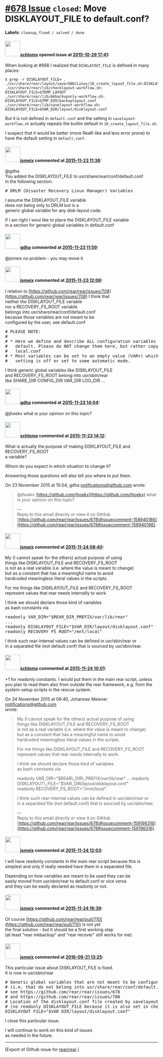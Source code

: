 [\#678 Issue](https://github.com/rear/rear/issues/678) `closed`: Move DISKLAYOUT\_FILE to default.conf?
=======================================================================================================

**Labels**: `cleanup`, `fixed / solved / done`

#### <img src="https://avatars.githubusercontent.com/u/101384?v=4" width="50">[schlomo](https://github.com/schlomo) opened issue at [2015-10-29 17:41](https://github.com/rear/rear/issues/678):

When looking at \#668 I realized that `DISKLAYOUT_FILE` is defined in
many places:

    $ grep -r DISKLAYOUT_FILE= .
    ./usr/share/rear/layout/save/GNU/Linux/10_create_layout_file.sh:DISKLAYOUT_FILE=${DISKLAYOUT_FILE:-$VAR_DIR/layout/disklayout.conf}
    ./usr/share/rear/lib/checklayout-workflow.sh:    DISKLAYOUT_FILE=$TEMP_LAYOUT
    ./usr/share/rear/lib/mkbackuponly-workflow.sh:  DISKLAYOUT_FILE=$TMP_DIR/backuplayout.conf
    ./usr/share/rear/lib/savelayout-workflow.sh:    DISKLAYOUT_FILE=$VAR_DIR/layout/disklayout.conf

But it is not defined in `default.conf` and the setting in
`savelayout-workflow.sh` actually repeats the builtin default in
`10_create_layout_file.sh`.

I suspect that it would be better (more ReaR-like and less error prone)
to have the default setting in `default.conf`.

#### <img src="https://avatars.githubusercontent.com/u/1788608?u=925fc54e2ce01551392622446ece427f51e2f0ce&v=4" width="50">[jsmeix](https://github.com/jsmeix) commented at [2015-11-23 11:38](https://github.com/rear/rear/issues/678#issuecomment-158911281):

@gdha  
You added the DISKLAYOUT\_FILE to usr/share/rear/conf/default.conf  
in the following section:

<pre>
# DRLM (Disaster Recovery Linux Manager) Variables
</pre>

I assume the DISKLAYOUT\_FILE variable  
does not belog only to DRLM but is a  
generic global variable for any disk-layout code.

If I am right I woul like to place the DISKLAYOUT\_FILE variable  
in a section for generic global variables in default.conf

#### <img src="https://avatars.githubusercontent.com/u/888633?u=cdaeb31efcc0048d3619651aa18dd4b76e636b21&v=4" width="50">[gdha](https://github.com/gdha) commented at [2015-11-23 11:59](https://github.com/rear/rear/issues/678#issuecomment-158914698):

@jsmeix no problem - you may move it

#### <img src="https://avatars.githubusercontent.com/u/1788608?u=925fc54e2ce01551392622446ece427f51e2f0ce&v=4" width="50">[jsmeix](https://github.com/jsmeix) commented at [2015-11-23 12:06](https://github.com/rear/rear/issues/678#issuecomment-158915989):

I relation to
[https://github.com/rear/rear/issues/708](https://github.com/rear/rear/issues/708)
I think that  
neither the DISKLAYOUT\_FILE variable  
nor a RECOVERY\_FS\_ROOT variable  
belongs into usr/share/rear/conf/default.conf  
because those variables are not meant to be  
configured by the user, see default.conf

<pre>
# PLEASE NOTE:
#
# * Here we define and describe ALL configuration variables and set them to a sane
#   default. Please do NOT change them here, but rather copy them to site.conf or
#   local.conf
# * Most variables can be set to an empty value (VAR=) which means that this
#   setting is off or set to some automatic mode.
</pre>

I think generic global variables like DISKLAYOUT\_FILE  
and RECOVERY\_FS\_ROOT belong into usr/sbin/rear  
like SHARE\_DIR CONFIG\_DIR VAR\_DIR LOG\_DIR ...

#### <img src="https://avatars.githubusercontent.com/u/888633?u=cdaeb31efcc0048d3619651aa18dd4b76e636b21&v=4" width="50">[gdha](https://github.com/gdha) commented at [2015-11-23 14:04](https://github.com/rear/rear/issues/678#issuecomment-158940186):

@jhoekx what is your opinion on this topic?

#### <img src="https://avatars.githubusercontent.com/u/101384?v=4" width="50">[schlomo](https://github.com/schlomo) commented at [2015-11-23 14:12](https://github.com/rear/rear/issues/678#issuecomment-158941823):

What is actually the purpose of making DISKLAYOUT\_FILE and
RECOVERY\_FS\_ROOT  
a variable?

Whom do you expect in which situation to change it?

Answering those questions will also tell you where to put them.

On 23 November 2015 at 15:04, gdha <notifications@github.com> wrote:

> @jhoekx [https://github.com/jhoekx](https://github.com/jhoekx) what is
> your opinion on this topic?
>
> —  
> Reply to this email directly or view it on GitHub  
> [https://github.com/rear/rear/issues/678\#issuecomment-158940186](https://github.com/rear/rear/issues/678#issuecomment-158940186).

#### <img src="https://avatars.githubusercontent.com/u/1788608?u=925fc54e2ce01551392622446ece427f51e2f0ce&v=4" width="50">[jsmeix](https://github.com/jsmeix) commented at [2015-11-24 08:40](https://github.com/rear/rear/issues/678#issuecomment-159196316):

My (I cannot speak for the others) actual purpose of using  
things like DISKLAYOUT\_FILE and RECOVERY\_FS\_ROOT  
is not as a real variable (i.e. where the value is meant to change)  
but as a constant that has a meaningful name to avoid  
hardcoded meaningless literal values in the scripts.

For me things like DISKLAYOUT\_FILE and RECOVERY\_FS\_ROOT  
represent values that rear needs internally to work.

I think we should declare those kind of variables  
as bash constants via

<pre>
readonly VAR_DIR="$REAR_DIR_PREFIX/var/lib/rear"
...
readonly DISKLAYOUT_FILE="$VAR_DIR/layout/disklayout.conf"
readonly RECOVERY_FS_ROOT="/mnt/local"
</pre>

I think such rear-internal values can be defined in usr/sbin/rear or  
in a separated file (not default.conf) that is sourced by usr/sbin/rear.

#### <img src="https://avatars.githubusercontent.com/u/101384?v=4" width="50">[schlomo](https://github.com/schlomo) commented at [2015-11-24 10:01](https://github.com/rear/rear/issues/678#issuecomment-159214324):

+1 for readonly constants. I would put them in the main rear script,
unless  
you plan to read them also from outside the rear framework, e.g. from
the  
system-setup scripts in the rescue system.

On 24 November 2015 at 09:40, Johannes Meixner
<notifications@github.com>  
wrote:

> My (I cannot speak for the others) actual purpose of using  
> things like DISKLAYOUT\_FILE and RECOVERY\_FS\_ROOT  
> is not as a real variable (i.e. where the value is meant to change)  
> but as a constant that has a meaningful name to avoid  
> hardcoded meaningless literal values in the scripts.
>
> For me things like DISKLAYOUT\_FILE and RECOVERY\_FS\_ROOT  
> represent values that rear needs internally to work.
>
> I think we should declare those kind of variables  
> as bash constants via
>
> readonly VAR\_DIR="$REAR\_DIR\_PREFIX/var/lib/rear"  
> ...  
> readonly DISKLAYOUT\_FILE="$VAR\_DIR/layout/disklayout.conf"  
> readonly RECOVERY\_FS\_ROOT="/mnt/local"
>
> I think such rear-internal values can be defined in usr/sbin/rear or  
> in a separated file (not default.conf) that is sourced by
> usr/sbin/rear.
>
> —  
> Reply to this email directly or view it on GitHub  
> [https://github.com/rear/rear/issues/678\#issuecomment-159196316](https://github.com/rear/rear/issues/678#issuecomment-159196316).

#### <img src="https://avatars.githubusercontent.com/u/1788608?u=925fc54e2ce01551392622446ece427f51e2f0ce&v=4" width="50">[jsmeix](https://github.com/jsmeix) commented at [2015-11-24 12:03](https://github.com/rear/rear/issues/678#issuecomment-159248015):

I will have readonly constants in the main rear script because this is  
simplest and only if really needed have them in a separated file.

Depending on how variables are meant to be used they can be  
easily moved from usr/sbin/rear to default.conf or vice versa  
and they can be easily declared as readonly or not.

#### <img src="https://avatars.githubusercontent.com/u/1788608?u=925fc54e2ce01551392622446ece427f51e2f0ce&v=4" width="50">[jsmeix](https://github.com/jsmeix) commented at [2015-11-24 16:39](https://github.com/rear/rear/issues/678#issuecomment-159330062):

Of course
[https://github.com/rear/rear/pull/710](https://github.com/rear/rear/pull/710)
is not yet  
the final solution - but it should be a first working step  
(at least "rear mkbackup" and "rear recover" still works for me).

#### <img src="https://avatars.githubusercontent.com/u/1788608?u=925fc54e2ce01551392622446ece427f51e2f0ce&v=4" width="50">[jsmeix](https://github.com/jsmeix) commented at [2016-09-21 13:25](https://github.com/rear/rear/issues/678#issuecomment-248611231):

This particular issue about DISKLAYOUT\_FILE is fixed.  
It is now in usr/sbin/rear

<pre>
# Generic global variables that are not meant to be configured by the user
# (i.e. that do not belong into usr/share/rear/conf/default.conf),
# see https://github.com/rear/rear/issues/678
# and https://github.com/rear/rear/issues/708
# Location of the disklayout.conf file created by savelayout
# (no readonly DISKLAYOUT_FILE because it is also set in checklayout-workflow.sh and mkbackuponly-workflow.sh):
DISKLAYOUT_FILE="$VAR_DIR/layout/disklayout.conf"
</pre>

I close this particular issue.

I will continue to work on this kind of issues  
as needed in the future.

------------------------------------------------------------------------

\[Export of Github issue for
[rear/rear](https://github.com/rear/rear).\]
